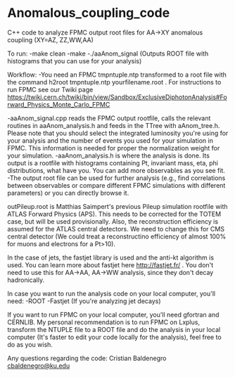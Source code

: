 # Anomalous_coupling_code
C++ code to analyze FPMC output root files for AA->XY anomalous coupling (XY=AZ, ZZ,WW,AA)

To run:
-make clean
-make
-./aaAnom_signal (Outputs ROOT file with histograms that you can use for your analysis)

Workflow:
-You need an FPMC tmpntuple.ntp transformed to a root file with the command h2root tmpntuple.ntp yourfilename.root . For instructions to run FPMC see our Twiki page https://twiki.cern.ch/twiki/bin/view/Sandbox/ExclusiveDiphotonAnalysis#Forward_Physics_Monte_Carlo_FPMC

-aaAnom_signal.cpp reads the FPMC output rootfile, calls the relevant routines in aaAnom_analysis.h and feeds in the TTree with aAnom_tree.h.
Please note that you should select the integrated luminosity you're using for your analysis and the number of events you used for your simulation in FPMC. This information is needed for proper the normalization weight for your simulation.
-aaAnom_analysis.h is where the analysis is done. Its output is a rootfile with histograms containing Pt, invariant mass,
eta, phi distributions, what have you. You can add more observables as you see fit.
-The output root file can be used for further analysis (e.g., find correlations between observables or compare different FPMC simulations with different parameters) or you can directly browse it.


outPileup.root is Matthias Saimpert's previous Pileup simulation rootfile with ATLAS Forward Physics (APS). This needs to be corrected for the TOTEM case, but will be used provisionally. Also, the reconstruction efficiency is assumed for the ATLAS central detectors. We need to change this for CMS central detector (We could treat a reconstructino efficiency of almost 100% for muons and electrons for a Pt>10).

In the case of jets, the fastjet library is used and the anti-kt algorithm is used. You can learn more about fastjet here http://fastjet.fr/ . You don't need to use this for AA->AA, AA->WW analysis, since they don't decay hadronically.

In case you want to run the analysis code on your local computer, you'll need:
-ROOT
-Fastjet (If you're analyzing jet decays)

If you want to run FPMC on your local computer, you'll need gfortran and CERNLIB. My personal recommendation is to run FPMC on Lxplus, transform the NTUPLE file to a ROOT file and do the analysis in your local computer (It's faster to edit your code locally for the analysis), feel free to do as you wish.

Any questions regarding the code: Cristian Baldenegro cbaldenegro@ku.edu
